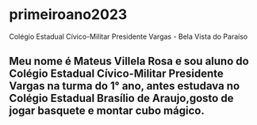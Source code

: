 # primeiroano2023
Colégio Estadual Cívico-Militar Presidente Vargas - Bela Vista do Paraíso

## Meu nome é Mateus Villela Rosa e sou aluno do Colégio Estadual Cívico-Militar Presidente Vargas na turma do 1° ano, antes estudava no Colégio Estadual Brasílio de Araujo,gosto de  jogar basquete e montar cubo mágico.
